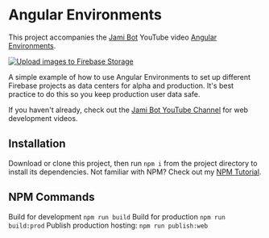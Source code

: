 # Angular Environments

This project accompanies the [Jami Bot](https://jamibot.com) YouTube video [Angular Environments](https://www.youtube.com/watch?v=6WJ8kObLSiQ).

[![Upload images to Firebase Storage](https://img.youtube.com/vi/6WJ8kObLSiQ/maxresdefault.jpg)](https://youtu.be/6WJ8kObLSiQ)

A simple example of how to use Angular Environments to set up different Firebase projects as data centers for alpha and production. It's best practice to do this so you keep production user data safe.

If you haven't already, check out the [Jami Bot YouTube Channel](https://youtube.com/c/JamiBot) for web development videos.

## Installation

Download or clone this project, then run `npm i` from the project directory to install its dependencies. Not familiar with NPM? Check out my [NPM Tutorial](https://www.youtube.com/watch?v=mzs-N5hXGuQ).

## NPM Commands

Build for development `npm run build`
Build for production `npm run build:prod`
Publish production hosting: `npm run publish:web`
